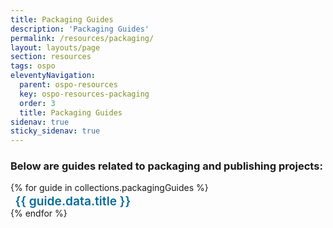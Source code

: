 ```yaml
---
title: Packaging Guides
description: 'Packaging Guides'
permalink: /resources/packaging/
layout: layouts/page
section: resources
tags: ospo
eleventyNavigation:
  parent: ospo-resources
  key: ospo-resources-packaging
  order: 3
  title: Packaging Guides
sidenav: true
sticky_sidenav: true
---
```


### Below are guides related to packaging and publishing projects:

<ul style="list-style: none; padding-left: 0;">
{% for guide in collections.packagingGuides %}
    <li>
        <style>
            #packaging-style:hover {
                background-color: #dfe1e2;
            }
        </style>
        <a href="{{ guide.url }}" id="packaging-style"
          style="text-decoration: none; font-size: 1.2rem; font-weight: 600;
          color: #046b99; padding: 1.5%"
        >
          {{ guide.data.title }}
        </a>
    </li>
{% endfor %}
</ul>